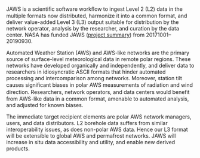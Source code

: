 JAWS is a scientiﬁc software workﬂow to ingest Level 2 (L2) data in the multiple 
formats now distributed, harmonize it into a common format, and deliver value-added 
Level 3 (L3) output suitable for distribution by the network operator, analysis by 
the researcher, and curation by the data center. 
NASA has funded JAWS 
([project summary](http://dust.ess.uci.edu/prp/prp_aist/prp_aist_smr.pdf)) 
from 20171001–20190930.

Automated Weather Station (AWS) and AWS-like networks are the primary source 
of surface-level meteorological data in remote polar regions. 
These networks have developed organically and independently, and deliver data to 
researchers in idiosyncratic ASCII formats that hinder automated processing and 
intercomparison among networks. Moreover, station tilt causes signiﬁcant biases in 
polar AWS measurements of radiation and wind direction. Researchers, network operators, 
and data centers would beneﬁt from AWS-like data in a common format, amenable to 
automated analysis, and adjusted for known biases.

The immediate target recipient elements are polar AWS network managers, users, and 
data distributors. L2 borehole data suffers from similar interoperability issues, 
as does non-polar AWS data. Hence our L3 format will be extensible to global AWS and 
permafrost networks. JAWS will increase in situ data accessibility and utility, and 
enable new derived products.